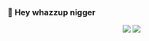 ### 👋 Hey whazzup nigger
<p align = "center">
  <img src = "https://github-readme-stats.vercel.app/api?username=abdullahbilalawan&show_icons=true&theme=radical&line_height=27">
  <img src = "https://github-readme-stats.vercel.app/api/top-langs/?username=abdullahbilalawan&hide=css,html&theme=tokyonight">
</p>

<!--
**abdullahbilalawan/abdullahbilalawan** is a ✨ _special_ ✨ repository because its `README.md` (this file) appears on your GitHub profile.

Here are some ideas to get you started:
🔭 I’m currently working on Deep learning computer vision and other ann
-🌱 I’m currently learning coursera tensorflow and DL specialization
- 👯 I’m looking to collaborate on ...
- 🤔 I’m looking for help with ...
- 💬 Ask me about ...
- 📫 How to reach me: ...
- 😄 Pronouns: ...
- ⚡ Fun fact: ...
-->
